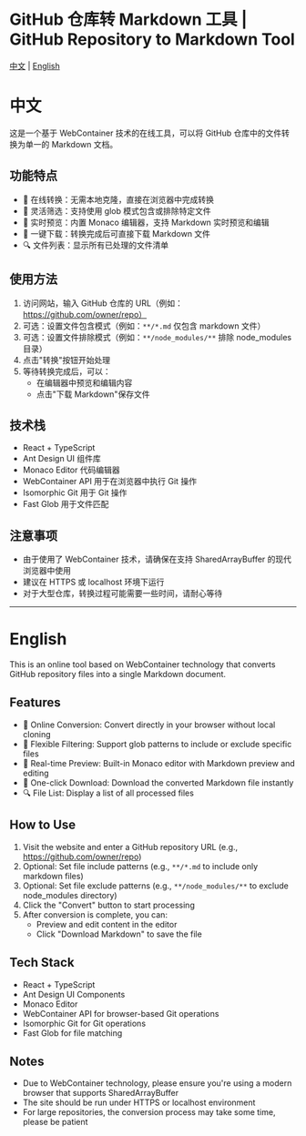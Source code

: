 # GitHub 仓库转 Markdown 工具 | GitHub Repository to Markdown Tool

[中文](#中文) | [English](#english)

# 中文

这是一个基于 WebContainer 技术的在线工具，可以将 GitHub 仓库中的文件转换为单一的 Markdown 文档。

## 功能特点

- 🚀 在线转换：无需本地克隆，直接在浏览器中完成转换
- 🎯 灵活筛选：支持使用 glob 模式包含或排除特定文件
- 📝 实时预览：内置 Monaco 编辑器，支持 Markdown 实时预览和编辑
- 💾 一键下载：转换完成后可直接下载 Markdown 文件
- 🔍 文件列表：显示所有已处理的文件清单

## 使用方法

1. 访问网站，输入 GitHub 仓库的 URL（例如：https://github.com/owner/repo）
2. 可选：设置文件包含模式（例如：`**/*.md` 仅包含 markdown 文件）
3. 可选：设置文件排除模式（例如：`**/node_modules/**` 排除 node_modules 目录）
4. 点击"转换"按钮开始处理
5. 等待转换完成后，可以：
   - 在编辑器中预览和编辑内容
   - 点击"下载 Markdown"保存文件

## 技术栈

- React + TypeScript
- Ant Design UI 组件库
- Monaco Editor 代码编辑器
- WebContainer API 用于在浏览器中执行 Git 操作
- Isomorphic Git 用于 Git 操作
- Fast Glob 用于文件匹配

## 注意事项

- 由于使用了 WebContainer 技术，请确保在支持 SharedArrayBuffer 的现代浏览器中使用
- 建议在 HTTPS 或 localhost 环境下运行
- 对于大型仓库，转换过程可能需要一些时间，请耐心等待

---

# English

This is an online tool based on WebContainer technology that converts GitHub repository files into a single Markdown document.

## Features

- 🚀 Online Conversion: Convert directly in your browser without local cloning
- 🎯 Flexible Filtering: Support glob patterns to include or exclude specific files
- 📝 Real-time Preview: Built-in Monaco editor with Markdown preview and editing
- 💾 One-click Download: Download the converted Markdown file instantly
- 🔍 File List: Display a list of all processed files

## How to Use

1. Visit the website and enter a GitHub repository URL (e.g., https://github.com/owner/repo)
2. Optional: Set file include patterns (e.g., `**/*.md` to include only markdown files)
3. Optional: Set file exclude patterns (e.g., `**/node_modules/**` to exclude node_modules directory)
4. Click the "Convert" button to start processing
5. After conversion is complete, you can:
   - Preview and edit content in the editor
   - Click "Download Markdown" to save the file

## Tech Stack

- React + TypeScript
- Ant Design UI Components
- Monaco Editor
- WebContainer API for browser-based Git operations
- Isomorphic Git for Git operations
- Fast Glob for file matching

## Notes

- Due to WebContainer technology, please ensure you're using a modern browser that supports SharedArrayBuffer
- The site should be run under HTTPS or localhost environment
- For large repositories, the conversion process may take some time, please be patient
